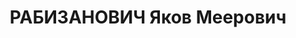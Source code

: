 ---
title: РАБИЗАНОВИЧ Яков Меерович
description: "1903 року народження, м. Миколаїв Одеської області, єврей, освіта вища,\
  \ член ВКП(б). Технічний директор заводу металоконструкцій. Проживав: м. Сталіно\
  \ (м. Донецьк) Донецької області, 7 лінія, буд. № 135, кв. 28. \n  Заарештований\
  \ 23 серпня 1937 року. Виїзною сесією військової колегії Верховного Суду СРСР у\
  \ м. Сталіно 1 грудня 1937 року засуджений до розстрілу з конфіскацією майна. Вирок\
  \ приведений до виконання 2 грудня 1937 року у м. Сталіно. \n  Реабілітований у\
  \ 1957 році."
---